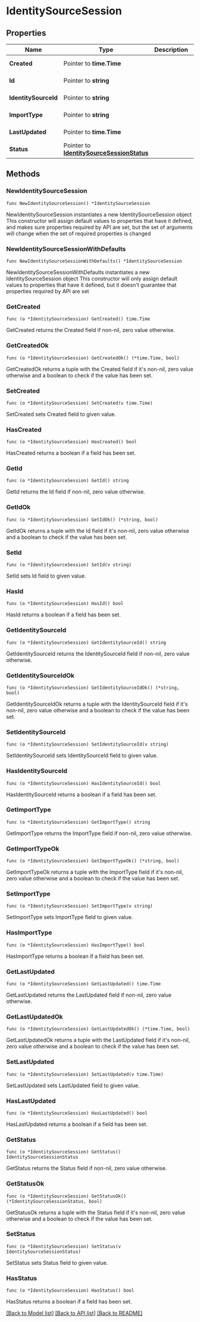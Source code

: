 # IdentitySourceSession

## Properties

Name | Type | Description | Notes
------------ | ------------- | ------------- | -------------
**Created** | Pointer to **time.Time** |  | [optional] [readonly] 
**Id** | Pointer to **string** |  | [optional] [readonly] 
**IdentitySourceId** | Pointer to **string** |  | [optional] [readonly] 
**ImportType** | Pointer to **string** |  | [optional] [readonly] 
**LastUpdated** | Pointer to **time.Time** |  | [optional] [readonly] 
**Status** | Pointer to [**IdentitySourceSessionStatus**](IdentitySourceSessionStatus.md) |  | [optional] 

## Methods

### NewIdentitySourceSession

`func NewIdentitySourceSession() *IdentitySourceSession`

NewIdentitySourceSession instantiates a new IdentitySourceSession object
This constructor will assign default values to properties that have it defined,
and makes sure properties required by API are set, but the set of arguments
will change when the set of required properties is changed

### NewIdentitySourceSessionWithDefaults

`func NewIdentitySourceSessionWithDefaults() *IdentitySourceSession`

NewIdentitySourceSessionWithDefaults instantiates a new IdentitySourceSession object
This constructor will only assign default values to properties that have it defined,
but it doesn't guarantee that properties required by API are set

### GetCreated

`func (o *IdentitySourceSession) GetCreated() time.Time`

GetCreated returns the Created field if non-nil, zero value otherwise.

### GetCreatedOk

`func (o *IdentitySourceSession) GetCreatedOk() (*time.Time, bool)`

GetCreatedOk returns a tuple with the Created field if it's non-nil, zero value otherwise
and a boolean to check if the value has been set.

### SetCreated

`func (o *IdentitySourceSession) SetCreated(v time.Time)`

SetCreated sets Created field to given value.

### HasCreated

`func (o *IdentitySourceSession) HasCreated() bool`

HasCreated returns a boolean if a field has been set.

### GetId

`func (o *IdentitySourceSession) GetId() string`

GetId returns the Id field if non-nil, zero value otherwise.

### GetIdOk

`func (o *IdentitySourceSession) GetIdOk() (*string, bool)`

GetIdOk returns a tuple with the Id field if it's non-nil, zero value otherwise
and a boolean to check if the value has been set.

### SetId

`func (o *IdentitySourceSession) SetId(v string)`

SetId sets Id field to given value.

### HasId

`func (o *IdentitySourceSession) HasId() bool`

HasId returns a boolean if a field has been set.

### GetIdentitySourceId

`func (o *IdentitySourceSession) GetIdentitySourceId() string`

GetIdentitySourceId returns the IdentitySourceId field if non-nil, zero value otherwise.

### GetIdentitySourceIdOk

`func (o *IdentitySourceSession) GetIdentitySourceIdOk() (*string, bool)`

GetIdentitySourceIdOk returns a tuple with the IdentitySourceId field if it's non-nil, zero value otherwise
and a boolean to check if the value has been set.

### SetIdentitySourceId

`func (o *IdentitySourceSession) SetIdentitySourceId(v string)`

SetIdentitySourceId sets IdentitySourceId field to given value.

### HasIdentitySourceId

`func (o *IdentitySourceSession) HasIdentitySourceId() bool`

HasIdentitySourceId returns a boolean if a field has been set.

### GetImportType

`func (o *IdentitySourceSession) GetImportType() string`

GetImportType returns the ImportType field if non-nil, zero value otherwise.

### GetImportTypeOk

`func (o *IdentitySourceSession) GetImportTypeOk() (*string, bool)`

GetImportTypeOk returns a tuple with the ImportType field if it's non-nil, zero value otherwise
and a boolean to check if the value has been set.

### SetImportType

`func (o *IdentitySourceSession) SetImportType(v string)`

SetImportType sets ImportType field to given value.

### HasImportType

`func (o *IdentitySourceSession) HasImportType() bool`

HasImportType returns a boolean if a field has been set.

### GetLastUpdated

`func (o *IdentitySourceSession) GetLastUpdated() time.Time`

GetLastUpdated returns the LastUpdated field if non-nil, zero value otherwise.

### GetLastUpdatedOk

`func (o *IdentitySourceSession) GetLastUpdatedOk() (*time.Time, bool)`

GetLastUpdatedOk returns a tuple with the LastUpdated field if it's non-nil, zero value otherwise
and a boolean to check if the value has been set.

### SetLastUpdated

`func (o *IdentitySourceSession) SetLastUpdated(v time.Time)`

SetLastUpdated sets LastUpdated field to given value.

### HasLastUpdated

`func (o *IdentitySourceSession) HasLastUpdated() bool`

HasLastUpdated returns a boolean if a field has been set.

### GetStatus

`func (o *IdentitySourceSession) GetStatus() IdentitySourceSessionStatus`

GetStatus returns the Status field if non-nil, zero value otherwise.

### GetStatusOk

`func (o *IdentitySourceSession) GetStatusOk() (*IdentitySourceSessionStatus, bool)`

GetStatusOk returns a tuple with the Status field if it's non-nil, zero value otherwise
and a boolean to check if the value has been set.

### SetStatus

`func (o *IdentitySourceSession) SetStatus(v IdentitySourceSessionStatus)`

SetStatus sets Status field to given value.

### HasStatus

`func (o *IdentitySourceSession) HasStatus() bool`

HasStatus returns a boolean if a field has been set.


[[Back to Model list]](../README.md#documentation-for-models) [[Back to API list]](../README.md#documentation-for-api-endpoints) [[Back to README]](../README.md)


